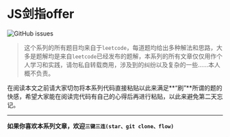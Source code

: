 # JS剑指offer

![GitHub issues](https://img.shields.io/github/issues/coding-bai/fe_interview)

> 这个系列的所有题目均来自于`leetcode`，每道题均给出多种解法和思路，大多是题解均是来自`leetcode`已经发布的题解，本系列的所有文章仅仅用作个人学习和实践，请勿私自转载商用，涉及到的纠纷以及复杂的一些……本人概不负责。

在阅读本文之前请大家切勿将本系列代码直接粘贴以此来满足**“刷”**所谓的题的快感，希望大家能在阅读完代码有自己的心得后再进行粘贴，以此来避免第二天忘记。

---

**如果你喜欢本系列文章，欢迎`三键三连(star、git clone、flow)`**

